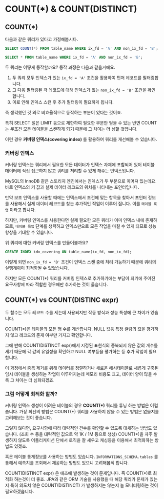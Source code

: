 # COUNT(*) & COUNT(DISTINCT)

## COUNT(*)
다음과 같은 쿼리가 있다고 가정해봅시다.

```sql
SELECT COUNT(*) FROM table_name WHERE ix_fd = 'A' AND non_ix_fd = 'B';

SELECT * FROM table_name WHERE ix_fd = 'A' AND non_ix_fd = 'B';
```

두 쿼리는 어떻게 동작할까요? 동작 과정은 다음과 같을거에요.

1. 두 쿼리 모두 인덱스가 있는 `ix_fd = 'A'` 조건을 활용하여 먼저 레코드를 필터링합니다.
2. 그 다음 필터링된 각 레코드에 대해 인덱스가 없는 `non_ix_fd = 'B'` 조건을 확인합니다.
3. 이로 인해 인덱스 스캔 후 추가 필터링이 필요하게 됩니다.

즉 생각했던 것 외로 비효율적으로 동작하는 부분이 있다는 것이죠.

특히 SELECT 절은 LIMIT 등으로 제한하여 필요한 부분만 얻을 수 있는 반면 COUNT는 무조건 모든 테이블을 스캔하게 되기 때문에 그 차이는 더 심할 것입니다.

이런 경우 **커버링 인덱스(covering index)** 를 활용하여 쿼리를 개선해볼 수 있습니다.

### 커버링 인덱스
커버링 인덱스는 쿼리에서 필요한 모든 데이터가 인덱스 자체에 포함되어 있어 테이블 데이터에 직접 접근하지 않고 쿼리를 처리할 수 있게 해주는 인덱스입니다.

MySQL의 InnoDB 같은 스토리지 엔진에서는 인덱스가 두 부분으로 이어져 있는데요. 바로 인덱스의 키 값과 실제 데이터 레코드의 위치를 나타내는 포인터입니다.

만약 보조 인덱스를 사용할 때에는 인덱스에서 조건에 맞는 항목을 찾아서 포인터 정보를 사용해서 실제 데이터 레코드를 찾는 추가적인 작업이 이루어 집니다. 이를 `테이블 룩업` 이라고 합니다.

하지만, 커버링 인덱스를 사용한다면 실제 필요한 모든 쿼리가 이미 인덱스 내에 존재하므로, `테이블 룩업` 단계를 생략하고 인덱스만으로 모든 작업을 마칠 수 있게 되므로 성능 향상을 기대할 수 있습니다.

위 쿼리에 대한 커버링 인덱스를 만들어볼까요?

```sql
CREATE INDEX idx_covering ON table_name(ix_fd, non_ix_fd);
```

이렇게 되면 `non_ix_fd = 'B'` 조건이 인덱스 스캔 중에 처리 가능하기 때문에 쿼리의 실행계획이 최적화될 수 있었습니다.

하지만 모든 COUNT(*) 쿼리를 커버링 인덱스로 추가하기에는 부담이 되기에 주어진 요구사항에 따라 적합한 경우에만 추가하는 것이 옳습니다.

## COUNT(*) vs COUNT(DISTINC expr)

두 함수는 모두 레코드 수를 세는데 사용되지만 작동 방식과 성능 특성에 큰 차이가 있습니다.

COUNT(*)은 테이블의 모든 행 수를 계산합니다. NULL 값등 특정 컬럼의 값을 평가하지 않고 레코드의 존재 여부만 가지고 확인합니다.

그에 반해 COUNT(DISTINCT expr)에서 지정된 표현식의 중복되지 않은 값의 개수를 세기 때문에 각 값의 유일성을 확인하고 NULL 여부등을 평가하는 등 추가 작업이 필요합니다.

이 과정에서 중복 제거를 위해 데이터를 정렬하거나 새로운 해시테이블로 새롭게 구축된 임시 테이블을 생성하는 작업이 이루어지는데 메모리 비용도 크고, 데이터 양이 많을 수록 그 차이는 더 심화되겠죠.

### 그럼 어떻게 최적화 할까?

커버링 인덱스 생성이 어려운 테이블의 경우 **COUNT(*)** 쿼리를 튜닝 하는 방법은 어렵습니다.
가장 최선의 방법은 COUNT(*) 쿼리를 사용하지 않을 수 있는 방법은 없을지를 고려해보는 것이 좋습니다.

그렇지 않다면, 요구사항에 따라 대략적인 건수를 확인할 수 있도록 대체하는 방법도 있습니다. (조회 수 등을 대략적인 값으로 약 1K / 1M 등으로 생성)
COUNT(*)을 자주 발생하지 않도록 어플리케이션 단에서 로직을 잘 세우고 캐싱등을 이용해서 최적화하는 방법도 있겠죠.

혹은 테이블 통계정보를 사용하는 방법도 있습니다. `INFORMATIONS_SCHEMA.tables` 를 통해서 예측치를 조회해서 제공하는 방법도 있으니 고려해봄직 합니다.

COUNT(DISTINCT expr) 은 애초에 발생하는 것이 문제입니다. 즉 COUNT(*)로 최적화 하는것이 더 좋죠.
JPA와 같은 ORM 기술을 사용했을 때 해당 쿼리가 문제가 있는지 특히 의도치 않은 COUNT(DISTINCT) 가 발생하지는 않는지 늘 모니터링하는 것이 필요하겠습니다.
